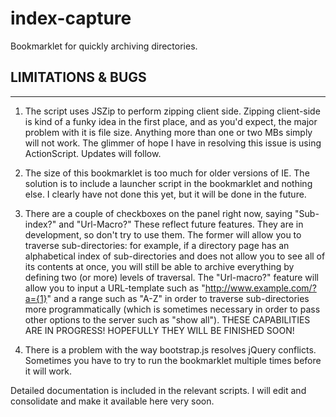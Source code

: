 # index-capture

Bookmarklet for quickly archiving directories.
## LIMITATIONS & BUGS
 ---
1. The script uses JSZip to perform zipping client side. Zipping client-side is
kind of a funky idea in the first place, and as you'd expect, the major problem
with it is file size. Anything more than one or two MBs simply will not work.
The glimmer of hope I have in resolving this issue is using ActionScript. Updates
will follow.

2. The size of this bookmarklet is too much for older versions of IE. The solution
is to include a launcher script in the bookmarklet and nothing else. I clearly
have not done this yet, but it will be done in the future.

3. There are a couple of checkboxes on the panel right now, saying "Sub-index?"
and "Url-Macro?" These reflect future features. They are in development, so don't
try to use them. The former will allow you to traverse sub-directories: for example,
if a directory page has an alphabetical index of sub-directories and does not allow
you to see all of its contents at once, you will still be able to archive everything
by defining two (or more) levels of traversal. The "Url-macro?" feature will allow
you to input a URL-template such as "http://www.example.com/?a={1}" and a range
such as "A-Z" in order to traverse sub-directories more programmatically (which 
is sometimes necessary in order to pass other options to the server such as "show
all"). THESE CAPABILITIES ARE IN PROGRESS! HOPEFULLY THEY WILL BE FINISHED SOON!

4. There is a problem with the way bootstrap.js resolves jQuery conflicts. Sometimes
you have to try to run the bookmarklet multiple times before it will work.


Detailed documentation is included in the relevant scripts. I will edit and consolidate
and make it available here very soon.
